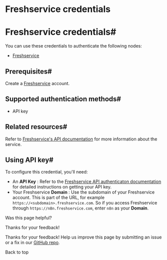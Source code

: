 # Freshservice credentials

[ ](https://github.com/n8n-io/n8n-docs/edit/main/docs/integrations/builtin/credentials/freshservice.md "Edit this page")

# Freshservice credentials#

You can use these credentials to authenticate the following nodes:

  * [Freshservice](../../app-nodes/n8n-nodes-base.freshservice/)



## Prerequisites#

Create a [Freshservice](https://freshservice.com/) account.

## Supported authentication methods#

  * API key



## Related resources#

Refer to [Freshservice's API documentation](https://api.freshservice.com/v2/) for more information about the service.

## Using API key#

To configure this credential, you'll need:

  * An **API Key** : Refer to the [Freshservice API authenticaton documentation](https://api.freshservice.com/v2/#authentication) for detailed instructions on getting your API key.
  * Your Freshservice **Domain** : Use the subdomain of your Freshservice account. This is part of the URL, for example `https://<subdomain>.freshservice.com`. So if you access Freshservice through `https://n8n.freshservice.com`, enter `n8n` as your **Domain**.

Was this page helpful? 

Thanks for your feedback! 

Thanks for your feedback! Help us improve this page by submitting an issue or a fix in our [GitHub repo](https://github.com/n8n-io/n8n-docs). 

Back to top 
